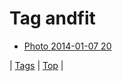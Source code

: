 <!--
title: Tag andfit
date: 2020-06-28T15:26:59.298Z
tags:
-->
# Tag andfit

 * [Photo 2014-01-07 20](72578346225.md)

| [Tags](tags.md) | [Top](index.md) |
